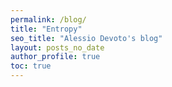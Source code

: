 ```yaml
---
permalink: /blog/
title: "Entropy"
seo_title: "Alessio Devoto's blog"
layout: posts_no_date
author_profile: true
toc: true
---
```



